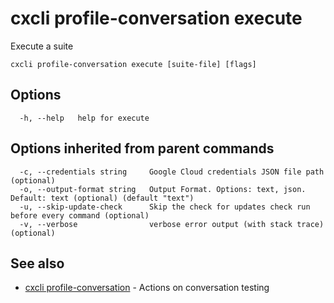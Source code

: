 # cxcli profile-conversation execute

Execute a suite

```
cxcli profile-conversation execute [suite-file] [flags]
```

## Options

```
  -h, --help   help for execute
```

## Options inherited from parent commands

```
  -c, --credentials string     Google Cloud credentials JSON file path (optional)
  -o, --output-format string   Output Format. Options: text, json. Default: text (optional) (default "text")
  -u, --skip-update-check      Skip the check for updates check run before every command (optional)
  -v, --verbose                verbose error output (with stack trace) (optional)
```

## See also

* [cxcli profile-conversation](/cmd/cxcli_profile-conversation/)	 - Actions on conversation testing

